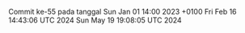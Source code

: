 Commit ke-55 pada tanggal Sun Jan 01 14:00 2023 +0100
Fri Feb 16 14:43:06 UTC 2024
Sun May 19 19:08:05 UTC 2024
